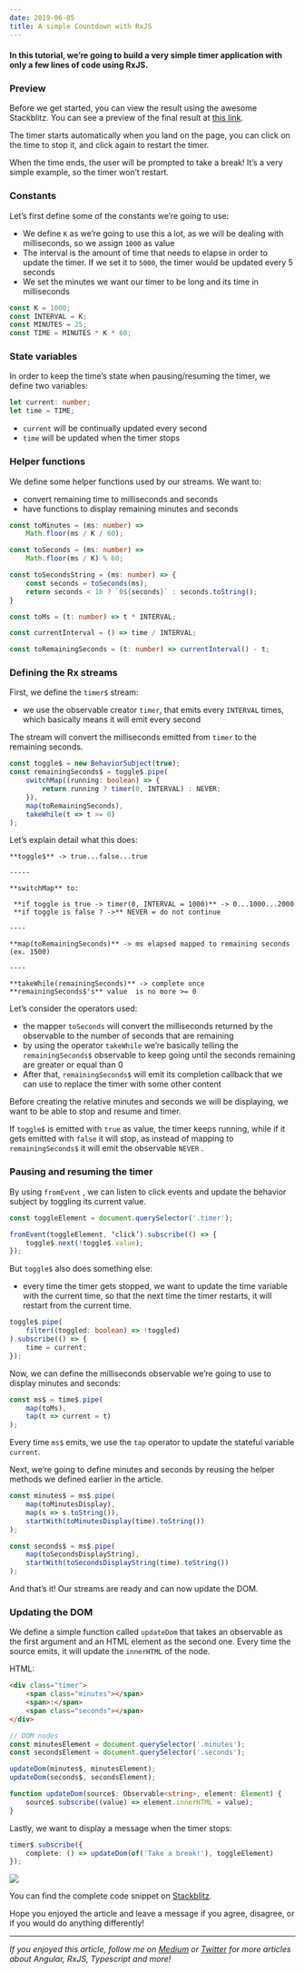 ```yaml
---
date: 2019-06-05
title: A simple Countdown with RxJS
---
```


#### In this tutorial, we’re going to build a very simple timer application with only a few lines of code using RxJS.

### Preview

Before we get started, you can view the result using the awesome Stackblitz. You can see a preview of the final result at [this link](https://medium.com/r/?url=https%3A%2F%2Frxjs-rajp6s.stackblitz.io).

The timer starts automatically when you land on the page, you can click on the time to stop it, and click again to restart the timer. 

When the time ends, the user will be prompted to take a break! It’s a very simple example, so the timer won’t restart.

### Constants

Let’s first define some of the constants we’re going to use:

*   We define `K` as we’re going to use this a lot, as we will be dealing with milliseconds, so we assign `1000` as value
*   The interval is the amount of time that needs to elapse in order to update the timer. If we set it to `5000`, the timer would be updated every 5 seconds
*   We set the minutes we want our timer to be long and its time in milliseconds

```typescript
const K = 1000;
const INTERVAL = K;
const MINUTES = 25;
const TIME = MINUTES * K * 60;
````

### State variables

In order to keep the time’s state when pausing/resuming the timer, we define two variables:

```typescript
let current: number;
let time = TIME;
```

*   `current` will be continually updated every second
*   `time` will be updated when the timer stops

### Helper functions

We define some helper functions used by our streams. We want to:

*   convert remaining time to milliseconds and seconds
*   have functions to display remaining minutes and seconds

```typescript
const toMinutes = (ms: number) =>
    Math.floor(ms / K / 60);

const toSeconds = (ms: number) =>
    Math.floor(ms / K) % 60;

const toSecondsString = (ms: number) => {
    const seconds = toSeconds(ms);
    return seconds < 10 ? `0${seconds}` : seconds.toString();
}

const toMs = (t: number) => t * INTERVAL;

const currentInterval = () => time / INTERVAL;

const toRemainingSeconds = (t: number) => currentInterval() - t;
```

### Defining the Rx streams

First, we define the `timer$` stream: 

*   we use the observable creator `timer`, that emits every `INTERVAL` times, which basically means it will emit every second

The stream will convert the milliseconds emitted from `timer` to the remaining seconds.

```typescript
const toggle$ = new BehaviorSubject(true);
const remainingSeconds$ = toggle$.pipe(
    switchMap((running: boolean) => {
        return running ? timer(0, INTERVAL) : NEVER;
    }),
    map(toRemainingSeconds),
    takeWhile(t => t >= 0)
);
```

Let’s explain detail what this does:

```
**toggle$** -> true...false...true

-----

**switchMap** to:

 **if toggle is true -> timer(0, INTERVAL = 1000)** -> 0...1000...2000
 **if toggle is false ? ->** NEVER = do not continue

----

**map(toRemainingSeconds)** -> ms elapsed mapped to remaining seconds (ex. 1500)

----

**takeWhile(remainingSeconds)** -> complete once **remainingSeconds$'s** value  is no more >= 0
```

Let’s consider the operators used:

*   the mapper `toSeconds` will convert the milliseconds returned by the observable to the number of seconds that are remaining
*   by using the operator `takeWhile` we’re basically telling the `remainingSeconds$` observable to keep going until the seconds remaining are greater or equal than 0
*   After that, `remainingSeconds$` will emit its completion callback that we can use to replace the timer with some other content

Before creating the relative minutes and seconds we will be displaying, we want to be able to stop and resume and timer. 

If `toggle$` is emitted with `true` as value, the timer keeps running, while if it gets emitted with `false` it will stop, as instead of mapping to `remainingSeconds$` it will emit the observable `NEVER` .

### Pausing and resuming the timer

By using `fromEvent` , we can listen to click events and update the behavior subject by toggling its current value.

```typescript
const toggleElement = document.querySelector('.timer');

fromEvent(toggleElement, ‘click’).subscribe(() => {
    toggle$.next(!toggle$.value);
});
```

But `toggle$` also does something else: 

*   every time the timer gets stopped, we want to update the time variable with the current time, so that the next time the timer restarts, it will restart from the current time.

```typescript
toggle$.pipe(
    filter((toggled: boolean) => !toggled)
).subscribe(() => {
    time = current;
});
```

Now, we can define the milliseconds observable we’re going to use to display minutes and seconds: 

```typescript
const ms$ = time$.pipe(
    map(toMs),
    tap(t => current = t)
);
```

Every time `ms$` emits, we use the `tap` operator to update the stateful variable `current`.

Next, we’re going to define minutes and seconds by reusing the helper methods we defined earlier in the article.

```typescript
const minutes$ = ms$.pipe(
    map(toMinutesDisplay),
    map(s => s.toString()),
    startWith(toMinutesDisplay(time).toString())
);

const seconds$ = ms$.pipe(
    map(toSecondsDisplayString),
    startWith(toSecondsDisplayString(time).toString())
);
```

And that’s it! Our streams are ready and can now update the DOM.

### Updating the DOM

We define a simple function called `updateDom` that takes an observable as the first argument and an HTML element as the second one. Every time the source emits, it will update the `innerHTML` of the node.

HTML:

```html
<div class="timer">
    <span class="minutes"></span>
    <span>:</span>
    <span class="seconds"></span>
</div>
```

```typescript
// DOM nodes
const minutesElement = document.querySelector('.minutes');
const secondsElement = document.querySelector('.seconds');

updateDom(minutes$, minutesElement);
updateDom(seconds$, secondsElement);

function updateDom(source$: Observable<string>, element: Element) {
    source$.subscribe((value) => element.innerHTML = value);
}
```

Lastly, we want to display a message when the timer stops:

```typescript
timer$.subscribe({
    complete: () => updateDom(of('Take a break!'), toggleElement)
});
```

![](https://cdn-images-1.medium.com/max/1600/1*viwakc1HIU6SKXtrXgTLPw.gif)

You can find the complete code snippet on [Stackblitz](https://medium.com/r/?url=https%3A%2F%2Fstackblitz.com%2Fedit%2Frxjs-rajp6s%3Ffile%3Dindex.ts).

Hope you enjoyed the article and leave a message if you agree, disagree, or if you would do anything differently!

* * *

_If you enjoyed this article, follow me on_ [_Medium_](https://medium.com/@.gc) _or_ [_Twitter_](https://medium.com/r/?url=https%3A%2F%2Ftwitter.com%2Fhome) _for more articles about Angular, RxJS, Typescript and more!_
